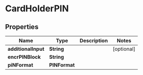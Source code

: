 

# CardHolderPIN


## Properties

| Name | Type | Description | Notes |
|------------ | ------------- | ------------- | -------------|
|**additionalInput** | **String** |  |  [optional] |
|**encrPINBlock** | **String** |  |  |
|**piNFormat** | **PINFormat** |  |  |



